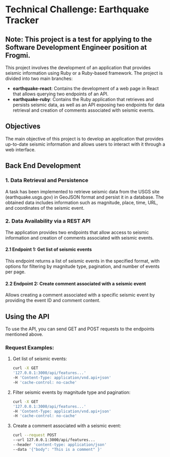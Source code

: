 # Technical Challenge: Earthquake Tracker

## Note: This project is a test for applying to the Software Development Engineer position at Frogmi.

This project involves the development of an application that provides seismic information using Ruby or a Ruby-based framework. The project is divided into two main branches:

- **earthquake-react**: Contains the development of a web page in React that allows querying two endpoints of an API.
- **earthquake-ruby**: Contains the Ruby application that retrieves and persists seismic data, as well as an API exposing two endpoints for data retrieval and creation of comments associated with seismic events.

## Objectives

The main objective of this project is to develop an application that provides up-to-date seismic information and allows users to interact with it through a web interface.

## Back End Development

### 1. Data Retrieval and Persistence

A task has been implemented to retrieve seismic data from the USGS site (earthquake.usgs.gov) in GeoJSON format and persist it in a database. The obtained data includes information such as magnitude, place, time, URL, and coordinates of the seismic event.

### 2. Data Availability via a REST API

The application provides two endpoints that allow access to seismic information and creation of comments associated with seismic events.

#### 2.1 Endpoint 1: Get list of seismic events

This endpoint returns a list of seismic events in the specified format, with options for filtering by magnitude type, pagination, and number of events per page.

#### 2.2 Endpoint 2: Create comment associated with a seismic event

Allows creating a comment associated with a specific seismic event by providing the event ID and comment content.

## Using the API

To use the API, you can send GET and POST requests to the endpoints mentioned above.

### Request Examples:

1. Get list of seismic events:

   ```bash
   curl -X GET
   '127.0.0.1:3000/api/features...'
   -H 'Content-Type: application/vnd.api+json'
   -H 'cache-control: no-cache'
   ```

2. Filter seismic events by magnitude type and pagination:

   ```bash
   curl -X GET
   '127.0.0.1:3000/api/features...'
   -H 'Content-Type: application/vnd.api+json'
   -H 'cache-control: no-cache'
   ```

3. Create a comment associated with a seismic event:

   ```bash
   curl --request POST
   --url 127.0.0.1:3000/api/features...
   --header 'content-type: application/json'
   --data '{"body": "This is a comment" }'
   ```

